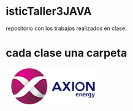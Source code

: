 # isticTaller3JAVA
 repositorio con los trabajos realizados en clase.

# cada clase una carpeta
![solarized vim](https://github.com/gbon89/isticTaller3JAVA/blob/master/img/Axion-Logo-web-250x100.png)
